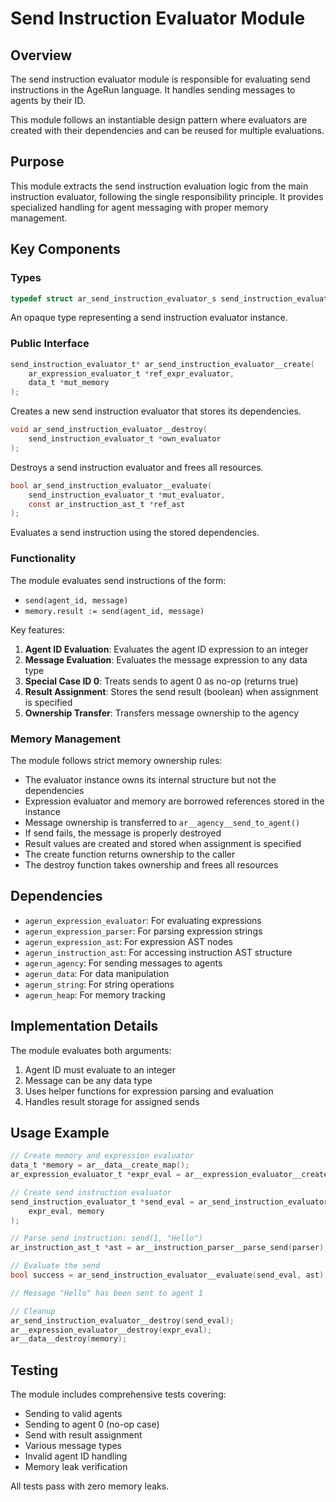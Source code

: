 # Send Instruction Evaluator Module

## Overview

The send instruction evaluator module is responsible for evaluating send instructions in the AgeRun language. It handles sending messages to agents by their ID.

This module follows an instantiable design pattern where evaluators are created with their dependencies and can be reused for multiple evaluations.

## Purpose

This module extracts the send instruction evaluation logic from the main instruction evaluator, following the single responsibility principle. It provides specialized handling for agent messaging with proper memory management.

## Key Components

### Types

```c
typedef struct ar_send_instruction_evaluator_s send_instruction_evaluator_t;
```

An opaque type representing a send instruction evaluator instance.

### Public Interface

```c
send_instruction_evaluator_t* ar_send_instruction_evaluator__create(
    ar_expression_evaluator_t *ref_expr_evaluator,
    data_t *mut_memory
);
```
Creates a new send instruction evaluator that stores its dependencies.

```c
void ar_send_instruction_evaluator__destroy(
    send_instruction_evaluator_t *own_evaluator
);
```
Destroys a send instruction evaluator and frees all resources.

```c
bool ar_send_instruction_evaluator__evaluate(
    send_instruction_evaluator_t *mut_evaluator,
    const ar_instruction_ast_t *ref_ast
);
```
Evaluates a send instruction using the stored dependencies.


### Functionality

The module evaluates send instructions of the form:
- `send(agent_id, message)`
- `memory.result := send(agent_id, message)`

Key features:
1. **Agent ID Evaluation**: Evaluates the agent ID expression to an integer
2. **Message Evaluation**: Evaluates the message expression to any data type
3. **Special Case ID 0**: Treats sends to agent 0 as no-op (returns true)
4. **Result Assignment**: Stores the send result (boolean) when assignment is specified
5. **Ownership Transfer**: Transfers message ownership to the agency

### Memory Management

The module follows strict memory ownership rules:
- The evaluator instance owns its internal structure but not the dependencies
- Expression evaluator and memory are borrowed references stored in the instance
- Message ownership is transferred to `ar__agency__send_to_agent()`
- If send fails, the message is properly destroyed
- Result values are created and stored when assignment is specified
- The create function returns ownership to the caller
- The destroy function takes ownership and frees all resources

## Dependencies

- `agerun_expression_evaluator`: For evaluating expressions
- `agerun_expression_parser`: For parsing expression strings
- `agerun_expression_ast`: For expression AST nodes
- `agerun_instruction_ast`: For accessing instruction AST structure
- `agerun_agency`: For sending messages to agents
- `agerun_data`: For data manipulation
- `agerun_string`: For string operations
- `agerun_heap`: For memory tracking

## Implementation Details

The module evaluates both arguments:
1. Agent ID must evaluate to an integer
2. Message can be any data type
3. Uses helper functions for expression parsing and evaluation
4. Handles result storage for assigned sends

## Usage Example

```c
// Create memory and expression evaluator
data_t *memory = ar__data__create_map();
ar_expression_evaluator_t *expr_eval = ar__expression_evaluator__create(memory, NULL);

// Create send instruction evaluator
send_instruction_evaluator_t *send_eval = ar_send_instruction_evaluator__create(
    expr_eval, memory
);

// Parse send instruction: send(1, "Hello")
ar_instruction_ast_t *ast = ar__instruction_parser__parse_send(parser);

// Evaluate the send
bool success = ar_send_instruction_evaluator__evaluate(send_eval, ast);

// Message "Hello" has been sent to agent 1

// Cleanup
ar_send_instruction_evaluator__destroy(send_eval);
ar__expression_evaluator__destroy(expr_eval);
ar__data__destroy(memory);
```

## Testing

The module includes comprehensive tests covering:
- Sending to valid agents
- Sending to agent 0 (no-op case)
- Send with result assignment
- Various message types
- Invalid agent ID handling
- Memory leak verification

All tests pass with zero memory leaks.